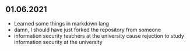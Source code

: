 ## 01.06.2021
 - Learned some things in markdown lang
 - damn, I should have just forked the repository from someone 
 - information security teachers at the university cause rejection to study information security at the university 
